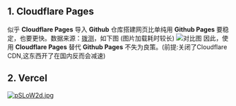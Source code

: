 ## 1. Cloudflare Pages
似乎 **Cloudflare Pages** 导入 **Github** 仓库搭建网页比单纯用 **Github Pages** 要稳定，也要更快。数据来源：[拨测](boce.com)，如下图 (图片加载耗时较长)
![对比图](https://s1.ax1x.com/2023/02/04/pSy0SOK.jpg "明显的反差")
因此，使用 **Cloudflare Pages** 替代 **Github Pages** 不失为良策。(前提:关闭了Cloudflare CDN,这东西开了在国内反而会减速)
## 2. Vercel
[![pSLoW2d.jpg](https://s1.ax1x.com/2023/02/19/pSLoW2d.jpg)](https://imgse.com/i/pSLoW2d)